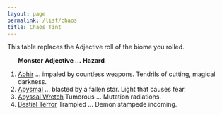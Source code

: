 ```yaml
---
layout: page
permalink: /list/chaos
title: Chaos Tint
---
```


This table replaces the Adjective roll of the biome you rolled.

&nbsp; &nbsp; &nbsp; <span class="a">**Monster**</span> <span class="ee">**Adjective ...**</span> **Hazard**

1. <span class="a">[Abhir](/monsters/abhir)</span> <span class="e">... impaled by countless weapons.</span> <span class="d">Tendrils of cutting, magical darkness.</span> 
1. <span class="a">[Abysmal](/monsters/abysmal)</span>  <span class="e">... blasted by a fallen star.</span> <span class="d">Light that causes fear.</span> 
1. <span class="a">[Abyssal Wretch](/monsters/abyssal-wretch)</span> <span class="e"> Tumorous ...</span> <span class="d">Mutation radiations.</span> 
1. <span class="a">[Bestial Terror](/monsters/bestial-terror)</span> <span class="e"> Trampled ...</span> <span class="d">Demon stampede incoming.</span> 
